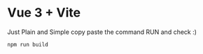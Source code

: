# Vue 3 + Vite

Just Plain and Simple copy paste the command RUN and check :)

```bash
npm run build


